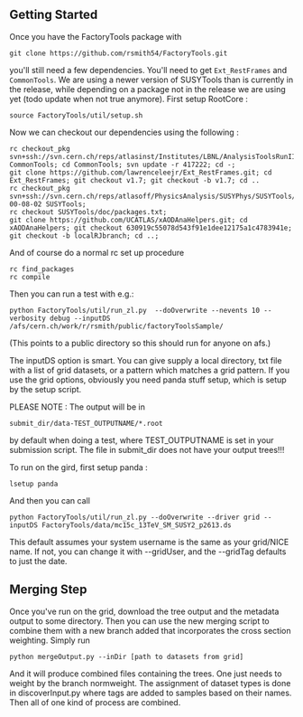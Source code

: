 ## Getting Started

Once you have the FactoryTools package with

```
git clone https://github.com/rsmith54/FactoryTools.git
```

you'll still need a few dependencies. You'll need to get `Ext_RestFrames` and `CommonTools`. We are using a newer version of SUSYTools than is currently in the release, while depending on a package not in the release we are using yet (todo update when not true anymore).
First setup RootCore :

```
source FactoryTools/util/setup.sh
```

Now we can checkout our dependencies using the following :

```
rc checkout_pkg svn+ssh://svn.cern.ch/reps/atlasinst/Institutes/LBNL/AnalysisToolsRunII/CommonTools/trunk/ CommonTools; cd CommonTools; svn update -r 417222; cd -;
git clone https://github.com/lawrenceleejr/Ext_RestFrames.git; cd Ext_RestFrames; git checkout v1.7; git checkout -b v1.7; cd ..
rc checkout_pkg svn+ssh://svn.cern.ch/reps/atlasoff/PhysicsAnalysis/SUSYPhys/SUSYTools/tags/SUSYTools-00-08-02 SUSYTools;
rc checkout SUSYTools/doc/packages.txt;
git clone https://github.com/UCATLAS/xAODAnaHelpers.git; cd xAODAnaHelpers; git checkout 630919c55078d543f91e1dee12175a1c4783941e;  git checkout -b localRJbranch; cd ..;
```

And of course do a normal rc set up procedure

```
rc find_packages
rc compile
```

Then you can run a test with e.g.:

```
python FactoryTools/util/run_zl.py  --doOverwrite --nevents 10 --verbosity debug --inputDS /afs/cern.ch/work/r/rsmith/public/factoryToolsSample/
```

(This points to a public directory so this should run for anyone on afs.)

The inputDS option is smart.  You can give supply a local directory, txt file with a list of grid datasets, or a pattern which matches a grid pattern.  If you use the grid options, obviously you need panda stuff setup, which is setup by the setup script.

PLEASE NOTE : The output will be in
```
submit_dir/data-TEST_OUTPUTNAME/*.root
```
by default when doing a test, where TEST_OUTPUTNAME is set in your submission script.  The file in submit_dir does not have your output trees!!!


To run on the gird, first setup panda :
```
lsetup panda
```

And then you can call

```
python FactoryTools/util/run_zl.py --doOverwrite --driver grid --inputDS FactoryTools/data/mc15c_13TeV_SM_SUSY2_p2613.ds
```

This default assumes your system username is the same as your grid/NICE name. If not, you can change it with --gridUser, and the --gridTag defaults to just the date.

## Merging Step

Once you've run on the grid, download the tree output and the metadata output to some directory. Then you can use the new merging script to combine them with a new branch added that incorporates the cross section weighting. Simply run

```
python mergeOutput.py --inDir [path to datasets from grid]
```

And it will produce combined files containing the trees. One just needs to weight by the branch normweight. The assignment of dataset types is done in discoverInput.py where tags are added to samples based on their names. Then all of one kind of process are combined.
